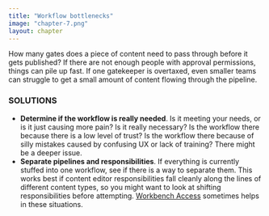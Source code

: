 ```yaml
---
title: "Workflow bottlenecks"
image: "chapter-7.png"
layout: chapter
---
```

How many gates does a piece of content need to pass through before it gets
published? If there are not enough people with approval permissions, things
can pile up fast. If one gatekeeper is overtaxed, even smaller teams can
struggle to get a small amount of content flowing through the pipeline.

### SOLUTIONS

- **Determine if the workflow is really needed**. Is it meeting your needs, or
is it just causing more pain? Is it really necessary? Is the workflow there
because there is a low level of trust? Is the workflow there because of
silly mistakes caused by confusing UX or lack of training? There might
be a deeper issue.
- **Separate pipelines and responsibilities**. If everything is currently stuffed
into one workflow, see if there is a way to separate them. This works best
if content editor responsibilities fall cleanly along the lines of different
content types, so you might want to look at shifting responsibilities before
attempting. [Workbench Access](https://www.drupal.org/project/workbench_access) sometimes helps in these situations.
